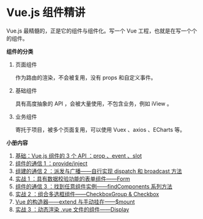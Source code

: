 # Vue.js 组件精讲

Vue.js 最精髓的，正是它的组件与组件化。写一个 Vue 工程，也就是在写一个个的组件。



**组件的分类**

1. 页面组件

   作为路由的渲染，不会被复用，没有 props 和自定义事件。

2. 基础组件

   具有高度抽象的 API ，会被大量使用，不包含业务，例如 iView 。

3. 业务组件

   寄托于项目，被多个页面复用，可以使用 Vuex 、axios 、ECharts 等。



**小册内容**

1. [基础：Vue.js 组件的 3 个 API ：prop 、event 、slot](https://github.com/negrochn/study-juejin/blob/master/vue/doc/%E5%9F%BA%E7%A1%80.md)
2. [组件的通信 1 ：provide/inject](https://github.com/negrochn/study-juejin/blob/master/vue/doc/%E7%BB%84%E4%BB%B6%E7%9A%84%E9%80%9A%E4%BF%A1%201.md)
3. [组建的通信 2 ：派发与广播——自行实现 dispatch 和 broadcast 方法](https://github.com/negrochn/study-juejin/blob/master/vue/doc/%E7%BB%84%E4%BB%B6%E7%9A%84%E9%80%9A%E4%BF%A1%202.md)
4. [实战 1 ：具有数据校验功能的表单组件——Form](https://github.com/negrochn/study-juejin/blob/master/vue/doc/%E5%AE%9E%E6%88%98%201.md)
5. [组件的通信 3 ：找到任意组件实例——findComponents 系列方法](https://github.com/negrochn/study-juejin/blob/master/vue/doc/%E7%BB%84%E4%BB%B6%E7%9A%84%E9%80%9A%E4%BF%A1%203.md)
6. [实战 2 ：组合多选框组件——CheckboxGroup & Checkbox](https://github.com/negrochn/study-juejin/blob/master/vue/doc/%E5%AE%9E%E6%88%98%202.md)
7. [Vue 的构造器——extend 与手动挂在——$mount](https://github.com/negrochn/study-juejin/blob/master/vue/doc/Vue%20%E7%9A%84%E6%9E%84%E9%80%A0%E5%99%A8.md)
8. [实战 3 ：动态渲染 .vue 文件的组件——Display](https://github.com/negrochn/study-juejin/blob/master/vue/doc/%E5%AE%9E%E6%88%98%203.md)

